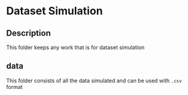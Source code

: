 # Dataset Simulation
## Description
This folder keeps any work that is for dataset simulation

## data
This folder consists of all the data simulated and can be used with `.csv` format
